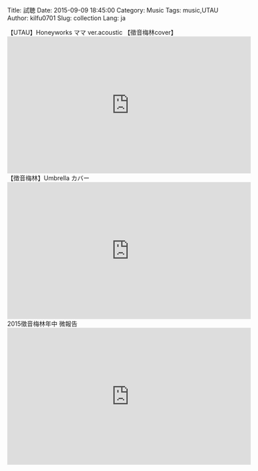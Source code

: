 Title: 試聴
Date: 2015-09-09 18:45:00
Category: Music
Tags: music,UTAU
Author: kilfu0701
Slug: collection
Lang: ja

<!-- PELICAN_BEGIN_SUMMARY -->
<div>
  <div class="sub-lead-title">【UTAU】Honeyworks ママ ver.acoustic 【徵音梅林cover】</div>
  <div class="video-container">
    <iframe width="560" height="315" src="https://www.youtube.com/embed/vL9MW28bIJI" frameborder="0" allowfullscreen></iframe>
  </div>
  <!-- PELICAN_END_SUMMARY -->
  <div class="sub-lead-title">【徴音梅林】Umbrella カバー</div>
  <div class="video-container">
    <iframe width="560" height="315" src="https://www.youtube.com/embed/_t1OP0ECjHE" frameborder="0" allowfullscreen></iframe>
  </div>
  <div class="sub-lead-title">2015徵音梅林年中 微報告</div>
  <div class="video-container">
    <iframe width="560" height="315" src="https://www.youtube.com/embed/bBNFpy4Q2VM" frameborder="0" allowfullscreen></iframe>
  </div>
</div>

